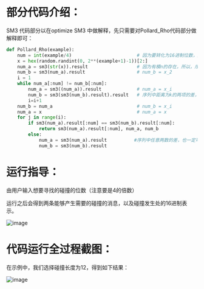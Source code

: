# 部分代码介绍：


SM3 代码部分以在optimize SM3  中做解释，先只需要对Pollard_Rho代码部分做解释即可：
```python
def Pollard_Rho(example):
    num = int(example/4)                        # 因为要转化为16进制位数，所以做切割
    x = hex(random.randint(0, 2**(example+1)-1))[2:]
    num_a = sm3(str(x)).result                  # 因为有模n的存在，所以，序列最后一定会陷入循环中。num_a = x_1
    num_b = sm3(num_a).result                   # num_b = x_2
    i = 1
    while num_a[:num] != num_b[:num]:
        num_a = sm3((num_a)).result             # num_a = x_i
        num_b = sm3(sm3(num_b).result).result   # 序列中距离为k的两项的差，一定为前面任意距离为k的两项的差的倍数。num_b = x_2i
        i=i+1
    num_b = num_a                               # num_b = x_i
    num_a = x                                   # num_a = x
    for j in range(i):
        if sm3(num_a).result[:num] == sm3(num_b).result[:num]:
            return sm3(num_a).result[:num], num_a, num_b
        else:
            num_a = sm3(num_a).result          #序列中任意两数的差，也一定可以转换为相邻两个数的差的倍数。
            num_b = sm3(num_b).result 
```

# 运行指导：


由用户输入想要寻找的碰撞的位数（注意要是4的倍数） 


运行之后会得到两条能够产生需要的碰撞的消息，以及碰撞发生处的16进制表示。


![image](https://user-images.githubusercontent.com/92255066/180735253-a05f371e-7390-4d3f-9554-f65ad52c3606.png)

# 代码运行全过程截图：

在示例中，我们选择碰撞长度为12，得到如下结果：


![image](https://user-images.githubusercontent.com/92255066/180736676-8db1e063-3445-4730-842d-3ed7b4e11cac.png)
